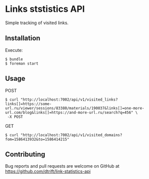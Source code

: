 # Links ststistics API

Simple tracking of visited links.

## Installation

Execute:

    $ bundle
    $ foreman start

## Usage

POST

    $ curl "http://localhost:7002/api/v1/visited_links?links[]=https://some-url.ru/viewer/sessions/83380/materials/190037&links[]=one-more-url.com/blog&links[]=https://and-more-url.ru/search?q=456" \
     -X POST

GET

    $ curl "http://localhost:7002/api/v1/visited_domains?fom=1586413932&to=1586414215"

## Contributing

Bug reports and pull requests are welcome on GitHub at https://github.com/dtrift/link-statistics-api
